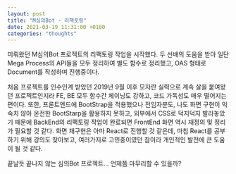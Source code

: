 ```yaml
---
layout: post
title: "M심의Bot - 리팩토링"
date: 2021-03-19 11:31:00 +0100
categories: "thoughts"
---
```


미뤄왔던 M심의Bot 프로젝트의 리팩토링 작업을 시작했다. 두 선배의 도움을 받아 일단 Mega Process의 API들을 모두 정리하여
별도 함수로 정리했고, OAS 형태로 Document를 작성하며 진행중이다.

처음 프로젝트를 인수인계 받았던 2019년 9월 이후 모자란 실력으로 계속 살을 붙여왔던 프로젝트인지라 FE, BE 모두 함수간 체이닝도 강하고,
코드 가독성도 매우 떨어지는 편이다. 또한, 프론트엔드에 BootStrap을 적용했으나 전임자분도, 나도 화면 구현이 익숙치 않아
온전한 BootStarp을 활용하지 못하고, 외부에서 CSS로 덕지덕지 발라놓았기 때문에 BackEnd의 리팩토링 작업이 완료되면 FrontEnd 화면 역시
재정의 및 정리가 필요할 것 같다. 화면 재구현은 아마 React로 진행할 것 같은데, 마침 React를 공부하기 위해 강의도 찾아보고, 여러가지로
고민중이였던 참이라 개인적인 발전에 큰 도움이 될 것 같다.

끝날듯 끝나지 않는 심의Bot 프로젝트... 언제쯤 마무리할 수 있을까?
